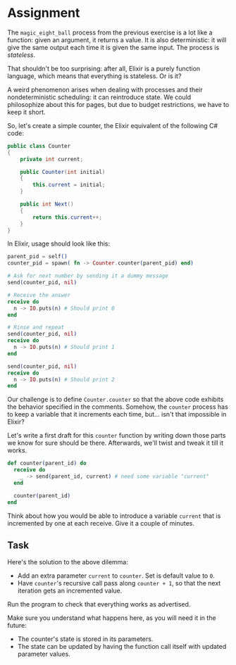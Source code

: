 # Assignment

The `magic_eight_ball` process from the previous exercise
is a lot like a function: given an argument,
it returns a value. It is also deterministic:
it will give the same output each time it is given the same input.
The process is *stateless*.

That shouldn't be too surprising: after all, Elixir
is a purely function language, which means that
everything is stateless. Or is it?

A weird phenomenon arises when dealing with
processes and their nondeterministic scheduling:
it can reintroduce state. We could philosophize
about this for pages, but due to budget restrictions,
we have to keep it short.

So, let's create a simple counter, the Elixir equivalent
of the following C# code:

```csharp
public class Counter
{
    private int current;

    public Counter(int initial)
    {
        this.current = initial;
    }

    public int Next()
    {
        return this.current++;
    }
}
```

In Elixir, usage should look like this:

```elixir
parent_pid = self()
counter_pid = spawn( fn -> Counter.counter(parent_pid) end)

# Ask for next number by sending it a dummy message
send(counter_pid, nil)

# Receive the answer
receive do
  n -> IO.puts(n) # Should print 0
end

# Rinse and repeat
send(counter_pid, nil)
receive do
  n -> IO.puts(n) # Should print 1
end

send(counter_pid, nil)
receive do
  n -> IO.puts(n) # Should print 2
end
```

Our challenge is to define `Counter.counter` so that the above code
exhibits the behavior specified in the comments. Somehow,
the `counter` process has to keep a variable that it increments each time,
but... isn't that impossible in Elixir?

Let's write a first draft for this `counter` function by writing down those parts
we know for sure should be there. Afterwards, we'll twist and tweak it till it works.

```elixir
def counter(parent_id) do
  receive do
    _ -> send(parent_id, current) # need some variable "current"
  end

  counter(parent_id)
end
```

Think about how you would be able to introduce a variable `current` that is incremented
by one at each receive. Give it a couple of minutes.

## Task

Here's the solution to the above dilemma:

* Add an extra parameter `current` to `counter`. Set is default value to `0`.
* Have `counter`'s recursive call pass along `counter + 1`, so that the next iteration gets an incremented value.

Run the program to check that everything works as advertised.

Make sure you understand what happens here, as you will need it in the future:

* The counter's state is stored in its parameters.
* The state can be updated by having the function call itself with updated parameter values.
